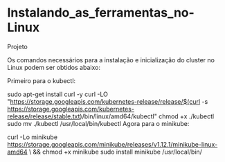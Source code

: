 # Instalando_as_ferramentas_no-Linux
Projeto

Os comandos necessários para a instalação e inicialização do cluster no Linux podem ser obtidos abaixo:

Primeiro para o kubectl:

sudo apt-get install curl -y
curl -LO "https://storage.googleapis.com/kubernetes-release/release/$(curl -s https://storage.googleapis.com/kubernetes-release/release/stable.txt)/bin/linux/amd64/kubectl"
chmod +x ./kubectl
sudo mv ./kubectl /usr/local/bin/kubectl
Agora para o minikube:

curl -Lo minikube https://storage.googleapis.com/minikube/releases/v1.12.1/minikube-linux-amd64 \ && chmod +x minikube
sudo install minikube /usr/local/bin/


